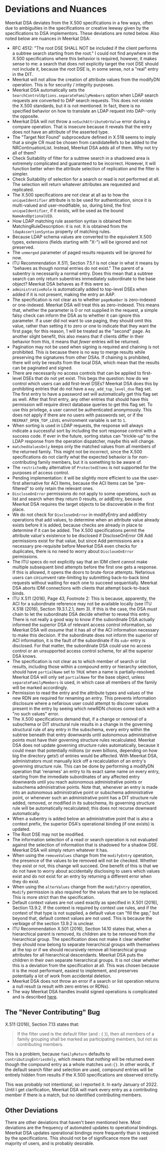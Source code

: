 # Deviations and Nuances

Meerkat DSA deviates from the X.500 specifications in a few ways, often due to
ambiguities in the specifications or creative leeway given by the
specifications to DSA implementors. These deviations are noted below. Also
noted below are nuances in Meerkat DSA:

- RFC 4512: "The root DSE SHALL NOT be included if the client performs a subtree
  search starting from the root." I could not find anywhere in the X.500
  specifications where this behavior is required, however, it makes sense to me:
  a search that does not explicitly target the root DSE should not include it,
  because the root DSE is, in some sense, not a "real" entry in the DIT.
- Meerkat will not allow the creation of attribute values from the modifyDN
  operation. This is for security / integrity purposes.
- Meerkat DSA automatically sets the
  `SearchControlOptions.separateFamilyMembers` option when LDAP search requests
  are converted to DAP search requests. This does not violate the X.500
  standards, but it is not mentioned. In fact, there is no specified behavior on
  how to translate an LDAP request into DAP--only the opposite.
- Meerkat DSA will not throw a `noSuchAttributeOrValue` error during a compare
  operation. That is insecure because it reveals that the entry does not have an
  attribute of the asserted type.
- The "Target Not Found" subprocedure defined in X.518 seems to imply that a
  single CR must be chosen from candidateRefs to be added to the
  NRContinuationList. Instead, Meerkat DSA adds all of them. Why not try all of
  them?
- Check Suitability of filter for a subtree search in a shadowed area is
  extremely complicated and guaranteed to be incorrect. However, it will
  function better when the attribute selection of replication and the filter is
  simpler.
- Check Suitability of selection for a search or read is not performed at all.
  The selection will return whatever attributes are requested and replicated.
- The X.500 specifications are not clear at all as to how the `uniqueIdentifier`
  attribute is to be used for authentication, since it is multi-valued and
  user-modifiable, so, during bind, the first `uniqueIdentifier`, if it exists,
  will be used as the bound `NameAndOptionalUID`.
- How LDAP matching rule assertion syntax is obtained from
  MatchingRuleDescription: it is not. It is obtained from the
  `ldapAssertionSyntax` property of matching rules.
- Because LDAP schema values are converted to the equivalent X.500 types,
  extensions (fields starting with "X-") will be ignored and not preserved.
- The `unmerged` parameter of paged results requests will be ignored for now.
- ITU Recommendation X.511, Section 7.5.f is not clear in what it means by
  "behaves as though normal entries do not exist." The parent of a subentry is
  necessarily a normal entry. Does this mean that a subtree search can only
  return subentries immediately subordinate to the base object? Meerkat DSA
  behaves as if this were so.
- `administrativeRole` is automatically added to top-level DSEs when added if it
  is not present, making the entry an AAP.
- The specification is not clear as to whether `pageNumber` is zero-indexed or
  one-indexed. Meerkat DSA will treat this as zero-indexed. This means that,
  whether the parameter is 0 or not supplied in the request, a simple falsy
  check can inform the DSA as to whether it can ignore this parameter. If a user
  did not want to use paging, they should omit this value, rather than setting
  it to zero or one to indicate that they want the first page; for this reason,
  1 will be treated as the "second" page. As another slight benefit, this also
  means that if clients differ in their behavior from this, it means that
  _fewer_ entries will be returned.
- Pagination may not be used when signing is required and chaining is not
  prohibited. This is because there is no way to merge results while preserving
  the signatures from other DSAs. If chaining is prohibited, there will only be
  results from the local DSA, which mean that the results can be paginated and
  signed.
- There are necessarily no access controls that can be applied to first-level
  DSEs that do not yet exist. This begs the question: how do we control which
  users can add first-level DSEs? Meerkat DSA does this by prohibiting entries
  that do not have a `may_add_top_level_dse` flag set. The first entry to have
  a password set will automatically get this flag set as well. After that first
  entry, any other entries that should have this permission will require
  direct database queries to get this flag set. To use this privilege, a user
  cannot be authenticated anonymously. This does not apply if there are no
  users with passwords set, or if the `MEERKAT_OPEN_TOP_LEVEL` environment
  variable is set to `1`.
- When sorting is used in LDAP requests, the response will always indicate a
  successful sort by including the sort response control with a success code. If
  ever in the future, sorting status can "trickle-up" to the LDAP response from
  the operation dispatcher, maybe this will change.
- `matchedValuesOnly` keeps only the matched values from all members of the
  returned family. This might not be incorrect, since the X.500 specifications
  do not clarify what the expected behavior is for non-contributing family
  members, but it is something to be aware of.
- The `restrictedBy` alternative of `ProtectedItems` is not supported for the
  purposes of access control.
- Pending implementation: it will be slightly more efficient to use the
  user-first alternative for ACI Items, because the ACI Items can be
  "pre-filtered" to only retain the relevant ones.
- `DiscloseOnError` permissions do not apply to some operations, such as list
  and search when they return 0 results, or addEntry, because Meerkat DSA
  requires the target objects to be discoverable in the first place.
- We do not check for `DiscloseOnError` in modifyEntry and addEntry operations
  that add values, to determine when an attribute value already exists before it
  is added, because checks are already in place to determine if it can be added.
  The X.500 specifications permit the attribute value's existence to be
  disclosed if DiscloseOnError OR Add permissions exist for that value, but
  since Add permissions are a necessary pre-requisite before Meerkat DSA even
  checks for duplicates, there is no need to worry about `DiscloseOnError`
  permissions.
- The ITU specs do not explicitly say that an IDM client cannot make multiple
  subsequent bind attempts before the first one gets a response. If this is
  allowed, it opens the doors to brute-force attempts. Nefarious users can
  circumvent rate-limiting by submitting back-to-back bind requests without
  waiting for each one to succeed sequentially. Meerkat DSA aborts IDM
  connections with clients that attempt back-to-back binds.
- ITU X.511 (2016), Page 43, Footnote 2: This is because, apparently, the ACI
  for a subordinate reference may not be available locally (see ITU X.518
  (2016), Section 19.3.1.2.1, item 3). If this is the case, the DSA _must_ chain
  to let the subordinate DSA decide whether to reveal this entry. There is not
  really a good way to know if the subordinate DSA actually informed the
  superior DSA of relevant access control information, so Meerkat DSA will
  _assume_ that it has all of the ACI information necessary to make this
  decision. If the subordinate does not inform the superior of ACI information,
  it is the fault of the subordinate if its `subr` entry is disclosed. For that
  matter, the subordinate DSA could use no access control or an unsupported
  access control scheme, for all the superior DSA knows.
- The specification is not clear as to which member of search or list results,
  including those within a compound entry or hierarchy selection, should have
  `partialName` set to `TRUE` when a name is partially-resolved. Meerkat DSA
  will only set `partialName` for the base object, unless
  `separateFamilyMembers` is used, in which case all members of the family will
  be marked accordingly.
- Permission to read the entry and the attribute types and values of the new RDN
  are required for renaming an entry. This prevents information disclosure where
  a nefarious user could attempt to discover values present in the entry by
  seeing which newRDN choices come back with a "no such values" error.
- The X.500 specifications demand that, if a change or removal of a subschema or
  DIT structural rule results in a change in the governing structural rule of
  any entry in the subschema, every entry within the subtree beneath that entry
  downwards until autonomous administrative points must have their governing
  structure rules recalculated. Meerkat DSA does not update governing structure
  rules automatically, because it could mean that potentially millions (or even
  billions, depending on how big the directory gets!) of entries would be
  affected. With Meerkat DSA, administrators must manually kick off a
  recalculation of an entry's governing structure rule. This can be done by
  performing a modifyDN operation that 'renames' an entry to its exact same name
  on every entry, starting from the immediate subordinates of any affected entry
  downwards until you reach autonomous administrative points or subschema
  administrative points. Note that, whenever an entry is made into an autonomous
  administrative point or subschema administrative point, or whenever such an
  administrative point has a DIT structure rule added, removed, or modified in
  its subschema, its governing structure rule will be automatically
  recalculated; this does not recurse downward automatically.
- When a subentry is added below an administrative point that is also a context
  prefix, the superior DSA's operational binding (if one exists) is updated.
- The Root DSE may not be modified.
- The information selection of a read or search operation is not evaluated against the
  selection of information that is shadowed for a shadow DSE. Meerkat DSA
  will simply return whatever it has.
- When using the `removeValues` change from the `modifyEntry` operation, the
  presence of the values to be removed will not be checked. Whether they exist
  or not, this change will succeed. One benefit of this is that we do not have
  to worry about accidentally disclosing to users which values exist and do not
  exist for an entry by returning a different error when they do exist.
- When using the `alterValues` change from the `modifyEntry` operation, `Modify`
  permission is also required for the values that are to be replaced. This is
  more strict than the specification.
- Default context values are not used exactly as specified in X.501 (2016),
  Section 13.9.2. If the context is required by context use rules, and if the
  context of that type is not supplied, a default value can "fill the gap," but
  beyond that, default context values are not used. This is because the verbiage
  of the section 13.9.2 is unclear.
- ITU Recommendation X.501 (2016), Section 14.10 states that, when a
  hierarchical parent is removed, its children are to be removed from _the_
  hierarchical group. The specification does not make it clear whether they
  should now belong to separate hierarchical groups with themselves at the top
  or if we should recursively remove all hierarchical group attributes for all
  hierarchical descendants. Meerkat DSA puts the children in their own separate
  hierarchical groups. It is not clear whether this is a deviation from the
  specification at all. This was chosen because it is the most performant,
  easiest to implement, and preserves potentially a lot of work from accidental
  deletion.
- Meerkat DSA does not throw an error if a search or list operation returns a
  null result (a result with zero entries or RDNs).
- The way Meerkat DSA handles invalid signed operations is complicated and is
  described [here](./distributed.md#handling-of-invalid-signatures).

## The "Never Contributing" Bug

X.511 (2016), Section 7.13 states that:

> If the filter used is the default filter (and : { }), then all members of a
> family grouping shall be marked as participating members, but not as
> contributing members.

This is a problem, because `familyReturn` defaults to `contributingEntriesOnly`,
which means that _nothing_ will be returned even though the compound entry as a
whole matches `and:{}`. In other words, if the default search filter and
selection are used, compound entries will be entirely hidden from results if the
X.500 specifications are observed strictly.

This was probably not intentional, so I reported it. In early January of 2022.
Until I get clarification, Meerkat DSA will mark every entry as a contributing
member if there is a match, but no identified contributing members.

## Other Deviations

There are other deviations that haven't been mentioned here. Most deviations
are the frequency of automated updates to operational bindings. Meerkat DSA
updates operational bindings more frequently than is required by the
specifications. This should not be of significance more the vast majority of
users, and is probably desirable.
